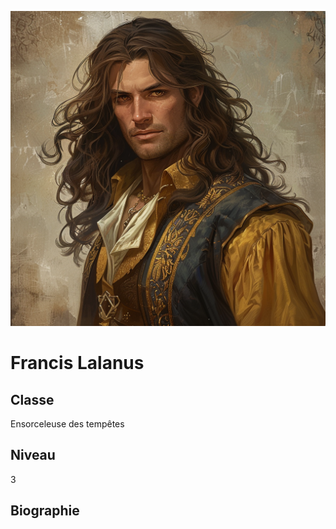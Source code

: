 ![Francis lalanus](../..//ressources/francis_lalanus.png)

# Francis Lalanus

## Classe

Ensorceleuse des tempêtes

## Niveau

3

## Biographie




